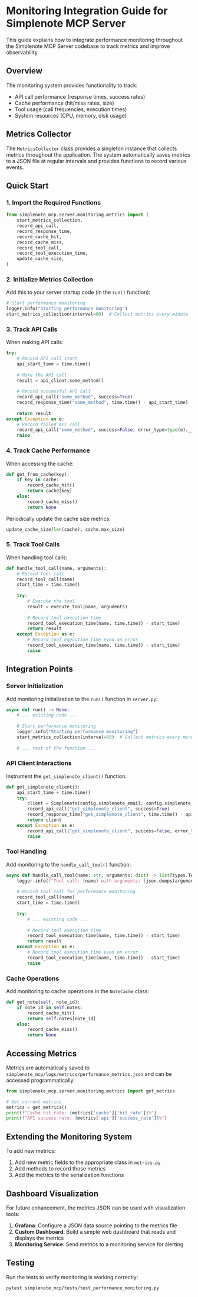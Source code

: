 # Monitoring Integration Guide for Simplenote MCP Server

This guide explains how to integrate performance monitoring throughout the Simplenote MCP Server codebase to track metrics and improve observability.

## Overview

The monitoring system provides functionality to track:
- API call performance (response times, success rates)
- Cache performance (hit/miss rates, size)
- Tool usage (call frequencies, execution times)
- System resources (CPU, memory, disk usage)

## Metrics Collector

The `MetricsCollector` class provides a singleton instance that collects metrics throughout the application. The system automatically saves metrics to a JSON file at regular intervals and provides functions to record various events.

## Quick Start

### 1. Import the Required Functions

```python
from simplenote_mcp.server.monitoring.metrics import (
    start_metrics_collection,
    record_api_call,
    record_response_time, 
    record_cache_hit,
    record_cache_miss,
    record_tool_call,
    record_tool_execution_time,
    update_cache_size,
)
```

### 2. Initialize Metrics Collection

Add this to your server startup code (in the `run()` function):

```python
# Start performance monitoring
logger.info("Starting performance monitoring")
start_metrics_collection(interval=60)  # Collect metrics every minute
```

### 3. Track API Calls

When making API calls:

```python
try:
    # Record API call start
    api_start_time = time.time()
    
    # Make the API call
    result = api_client.some_method()
    
    # Record successful API call
    record_api_call("some_method", success=True)
    record_response_time("some_method", time.time() - api_start_time)
    
    return result
except Exception as e:
    # Record failed API call
    record_api_call("some_method", success=False, error_type=type(e).__name__)
    raise
```

### 4. Track Cache Performance

When accessing the cache:

```python
def get_from_cache(key):
    if key in cache:
        record_cache_hit()
        return cache[key]
    else:
        record_cache_miss()
        return None
```

Periodically update the cache size metrics:

```python
update_cache_size(len(cache), cache.max_size)
```

### 5. Track Tool Calls

When handling tool calls:

```python
def handle_tool_call(name, arguments):
    # Record tool call
    record_tool_call(name)
    start_time = time.time()
    
    try:
        # Execute the tool
        result = execute_tool(name, arguments)
        
        # Record tool execution time
        record_tool_execution_time(name, time.time() - start_time)
        return result
    except Exception as e:
        # Record tool execution time even on error
        record_tool_execution_time(name, time.time() - start_time)
        raise
```

## Integration Points

### Server Initialization

Add monitoring initialization to the `run()` function in `server.py`:

```python
async def run() -> None:
    # ... existing code ...
    
    # Start performance monitoring
    logger.info("Starting performance monitoring")
    start_metrics_collection(interval=60)  # Collect metrics every minute
    
    # ... rest of the function ...
```

### API Client Interactions

Instrument the `get_simplenote_client()` function:

```python
def get_simplenote_client():
    api_start_time = time.time()
    try:
        client = Simplenote(config.simplenote_email, config.simplenote_password)
        record_api_call("get_simplenote_client", success=True)
        record_response_time("get_simplenote_client", time.time() - api_start_time)
        return client
    except Exception as e:
        record_api_call("get_simplenote_client", success=False, error_type=type(e).__name__)
        raise
```

### Tool Handling

Add monitoring to the `handle_call_tool()` function:

```python
async def handle_call_tool(name: str, arguments: dict) -> list[types.TextContent]:
    logger.info(f"Tool call: {name} with arguments: {json.dumps(arguments)}")
    
    # Record tool call for performance monitoring
    record_tool_call(name)
    start_time = time.time()
    
    try:
        # ... existing code ...
        
        # Record tool execution time
        record_tool_execution_time(name, time.time() - start_time)
        return result
    except Exception as e:
        # Record tool execution time even on error
        record_tool_execution_time(name, time.time() - start_time)
        raise
```

### Cache Operations

Add monitoring to cache operations in the `NoteCache` class:

```python
def get_note(self, note_id):
    if note_id in self.notes:
        record_cache_hit()
        return self.notes[note_id]
    else:
        record_cache_miss()
        return None
```

## Accessing Metrics

Metrics are automatically saved to `simplenote_mcp/logs/metrics/performance_metrics.json` and can be accessed programmatically:

```python
from simplenote_mcp.server.monitoring.metrics import get_metrics

# Get current metrics
metrics = get_metrics()
print(f"Cache hit rate: {metrics['cache']['hit_rate']}%")
print(f"API success rate: {metrics['api']['success_rate']}%")
```

## Extending the Monitoring System

To add new metrics:

1. Add new metric fields to the appropriate class in `metrics.py`
2. Add methods to record those metrics
3. Add the metrics to the serialization functions

## Dashboard Visualization

For future enhancement, the metrics JSON can be used with visualization tools:

1. **Grafana**: Configure a JSON data source pointing to the metrics file
2. **Custom Dashboard**: Build a simple web dashboard that reads and displays the metrics
3. **Monitoring Service**: Send metrics to a monitoring service for alerting

## Testing

Run the tests to verify monitoring is working correctly:

```bash
pytest simplenote_mcp/tests/test_performance_monitoring.py
```
